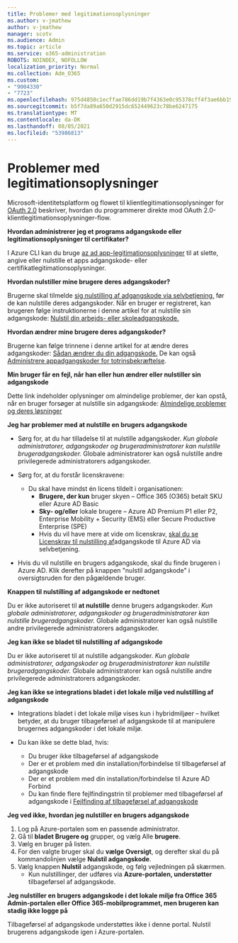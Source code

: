 ```yaml
---
title: Problemer med legitimationsoplysninger
ms.author: v-jmathew
author: v-jmathew
manager: scotv
ms.audience: Admin
ms.topic: article
ms.service: o365-administration
ROBOTS: NOINDEX, NOFOLLOW
localization_priority: Normal
ms.collection: Adm_O365
ms.custom:
- "9004330"
- "7723"
ms.openlocfilehash: 975d4850c1ecffae786dd19b7f4363e0c95378cff4f3ae6bb1968af33ef810b0
ms.sourcegitcommit: b5f7da89a650d2915dc652449623c78be6247175
ms.translationtype: MT
ms.contentlocale: da-DK
ms.lasthandoff: 08/05/2021
ms.locfileid: "53986813"
---
```

# <a name="issues-with-credentials"></a>Problemer med legitimationsoplysninger

Microsoft-identitetsplatform og flowet til klientlegitimationsoplysninger for [OAuth 2.0](https://docs.microsoft.com/azure/active-directory/develop/v2-oauth2-client-creds-grant-flow) beskriver, hvordan du programmerer direkte mod OAuth 2.0-klientlegitimationsoplysninger-flow.

**Hvordan administrerer jeg et programs adgangskode eller legitimationsoplysninger til certifikater?**

I Azure CLI kan du bruge [az ad app-legitimationsoplysninger](https://docs.microsoft.com/cli/azure/ad/app/credential) til at slette, angive eller nulstille et apps adgangskode- eller certifikatlegitimationsoplysninger.

**Hvordan nulstiller mine brugere deres adgangskoder?**

Brugerne skal tilmelde [sig nulstilling af adgangskode via selvbetjening,](https://docs.microsoft.com/azure/active-directory/user-help/active-directory-passwords-reset-register) før de kan nulstille deres adgangskoder. Når en bruger er registreret, kan brugeren følge instruktionerne i denne artikel for at nulstille sin adgangskode: [Nulstil din arbejds- eller skoleadgangskode.](https://docs.microsoft.com/azure/active-directory/user-help/user-help-reset-password#how-to-reset-or-unlock-your-password-for-a-work-or-school-account)

**Hvordan ændrer mine brugere deres adgangskoder?**

Brugerne kan følge trinnene i denne artikel for at ændre deres adgangskoder: [Sådan ændrer du din adgangskode.](https://docs.microsoft.com/azure/active-directory/user-help/user-help-reset-password#how-to-change-your-password)
De kan også [Administrere appadgangskoder for totrinsbekræftelse](https://docs.microsoft.com/azure/active-directory/user-help/multi-factor-authentication-end-user-app-passwords).

**Min bruger får en fejl, når han eller hun ændrer eller nulstiller sin adgangskode**

Dette link indeholder oplysninger om almindelige problemer, der kan opstå, når en bruger forsøger at nulstille sin adgangskode: [Almindelige problemer og deres løsninger](https://docs.microsoft.com/azure/active-directory/user-help/user-help-reset-password#common-problems-and-their-solutions)

**Jeg har problemer med at nulstille en brugers adgangskode**

- Sørg for, at du har tilladelse til at nulstille adgangskoder. *Kun globale administratorer, adgangskoder og brugeradministratorer kan nulstille brugeradgangskoder.* Globale administratorer kan også nulstille andre privilegerede administratorers adgangskoder.

- Sørg for, at du forstår licenskravene:

  - Du skal have mindst én licens tildelt i organisationen:
    - **Brugere, der kun** bruger skyen – Office 365 (O365) betalt SKU eller Azure AD Basic
    - **Sky- og/eller** lokale brugere – Azure AD Premium P1 eller P2, Enterprise Mobility + Security (EMS) eller Secure Productive Enterprise (SPE)
    - Hvis du vil have mere at vide om licenskrav, [skal du se Licenskrav til nulstilling af](https://docs.microsoft.com/azure/active-directory/active-directory-passwords-licensing)adgangskode til Azure AD via selvbetjening.
- Hvis du vil nulstille en brugers adgangskode, skal du finde brugeren i Azure AD. Klik derefter på knappen "nulstil adgangskode" i oversigtsruden for den pågældende bruger.

**Knappen til nulstilling af adgangskode er nedtonet**

Du er ikke autoriseret til **at nulstille** denne brugers adgangskoder. *Kun globale administratorer, adgangskoder og brugeradministratorer kan nulstille brugeradgangskoder.* Globale administratorer kan også nulstille andre privilegerede administratorers adgangskoder.

**Jeg kan ikke se bladet til nulstilling af adgangskode**

Du er ikke autoriseret til at nulstille adgangskoder. *Kun globale administratorer, adgangskoder og brugeradministratorer kan nulstille brugeradgangskoder.* Globale administratorer kan også nulstille andre privilegerede administratorers adgangskoder.

**Jeg kan ikke se integrations bladet i det lokale miljø ved nulstilling af adgangskode**

- Integrations bladet i det lokale miljø vises kun i hybridmiljøer – hvilket betyder, at du bruger tilbageførsel af adgangskode til at manipulere brugernes adgangskoder i det lokale miljø.

- Du kan ikke se dette blad, hvis:

  - Du bruger ikke tilbageførsel af adgangskode
  - Der er et problem med din installation/forbindelse til tilbageførsel af adgangskode
  - Der er et problem med din installation/forbindelse til Azure AD Forbind
  - Du kan finde flere fejlfindingstrin til problemer med tilbageførsel af adgangskode i [Fejlfinding af tilbageførsel af adgangskode](https://docs.microsoft.com/azure/active-directory/authentication/troubleshoot-sspr-writeback)

**Jeg ved ikke, hvordan jeg nulstiller en brugers adgangskode**

1. Log på Azure-portalen som en passende administrator.
2. Gå til **bladet Brugere og** grupper, og vælg Alle **brugere**.
3. Vælg en bruger på listen.
4. For den valgte bruger skal du **vælge Oversigt**, og derefter skal du på kommandolinjen vælge **Nulstil adgangskode**.
5. Vælg knappen **Nulstil** adgangskode, og følg vejledningen på skærmen.
    - Kun nulstillinger, der udføres via **Azure-portalen, understøtter** tilbageførsel af adgangskode.

**Jeg nulstiller en brugers adgangskode i det lokale miljø fra Office 365 Admin-portalen eller Office 365-mobilprogrammet, men brugeren kan stadig ikke logge på**

Tilbageførsel af adgangskode understøttes ikke i denne portal. Nulstil brugerens adgangskode igen i Azure-portalen.
